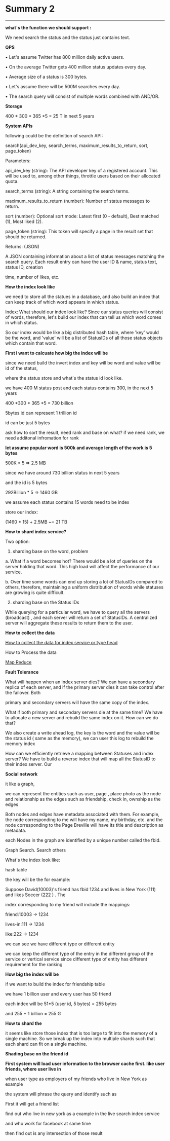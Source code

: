 # Summary 2



---

**what`s the function we should support :**

We need search the status and the status just contains text.

**QPS**

• Let's assume Twitter has 800 million daily active users.

• On the average Twitter gets 400 million status updates every day.

• Average size of a status is 300 bytes.

• Let's assume there will be 500M searches every day.

• The search query will consist of multiple words combined with AND/OR.

**Storage**

400 * 300 * 365 *5 = 25 T in next 5 years

**System APIs**

following could be the definition of search API:

search(api_dev_key, search_terms, maximum_results_to_return, sort, page_token)

Parameters:

api_dev_key (string): The API developer key of a registered account. This will be used to, among other things, throttle users based on their allocated quota.

search_terms (string): A string containing the search terms.

maximum_results_to_return (number): Number of status messages to return.

sort (number): Optional sort mode: Latest first (0 - default), Best matched (1), Most liked (2).

page_token (string): This token will specify a page in the result set that should be returned.

Returns: (JSON)

A JSON containing information about a list of status messages matching the search query. Each result entry can have the user ID & name, status text, status ID, creation

time, number of likes, etc.

**How the index look like**

we need to store all the statues in a database, and also build an index that can keep track of which word appears in which status.

Index: What should our index look like? Since our status queries will consist of words, therefore, let's build our index that can tell us which word comes in which status.

So our index would be like a big distributed hash table, where 'key' would be the word, and 'value' will be a list of StatusIDs of all those status objects which contain that word.

**First i want to calcuate how big the index will be**

since we need build the invert index and key will be word and value will be id of the status,

where the status store and what`s the status id look like.

we have 400 M status post and each status contains 300, in the next 5 years

400 *300 * 365 *5 = 730 billion

5bytes id can represent 1 trillion id

id can be just 5 bytes

ask how to sort the result, need rank and base on what? if we need rank, we need additonal infromation for rank

**let assume popular word is 500k and average length of the work is 5 bytes**

500K * 5 => 2.5 MB

since we have around 730 billion status in next 5 years

and the id is 5 bytes

292Billion * 5 => 1460 GB

we assume each status contains 15 words need to be index

store our index:

(1460 * 15) + 2.5MB ~= 21 TB

**How to shard index service?**

Two option:

1. sharding base on the word, problem

a. What if a word becomes hot? There would be a lot of queries on the server holding that word. This high load will affect the performance of our service.

b. Over time some words can end up storing a lot of StatusIDs compared to others, therefore, maintaining a uniform distribution of words while statuses are growing is quite difficult.

2. sharding base on the Status IDs

While querying for a particular word, we have to query all the servers (broadcast) , and each server will return a set of StatusIDs. A centralized server will aggregate these results to return them to the user.

**How to collect the data**

[How to collect the data for index service or type head](onenote:Basic.one#How%20to%20collect%20the%20data%20for%20index%20service%20or%20type%20head%20&section-id={86482390-C87C-1E49-9164-B76565805B41}&page-id={381C4E51-3A1D-CA4F-9D15-9AEADD2D0AD9}&end&base-path=https://d.docs.live.net/77339d157d673f41/Documents/9%20chapter/System%20Design%20and%20OO%20Design)

How to Process the data

[Map Reduce](onenote:Basic.one#Map%20Reduce&section-id={86482390-C87C-1E49-9164-B76565805B41}&page-id={9636D8B9-E801-AD4A-81F7-AF966EC240BE}&end&base-path=https://d.docs.live.net/77339d157d673f41/Documents/9%20chapter/System%20Design%20and%20OO%20Design)

**Fault Tolerance**

What will happen when an index server dies? We can have a secondary replica of each server, and if the primary server dies it can take control after the failover. Both

primary and secondary servers will have the same copy of the index.

What if both primary and secondary servers die at the same time? We have to allocate a new server and rebuild the same index on it. How can we do that?

We also create a write ahead log, the key is the word and the value will be the status id ( same as the memory), we can user this log to rebuild the memory index

How can we efficiently retrieve a mapping between Statuses and index server? We have to build a reverse index that will map all the StatusID to their index server. Our

**Social network**

it like a graph,

we can represent the entities such as user, page , place photo as the node and relationship as the edges such as friendship, check in, ownship as the edges

Both nodes and edges have metadata associated with them. For example, the node corresponding to me will have my name, my birthday, etc. and the node corresponding to the Page Breville will have its title and description as metadata.

each Nodes in the graph are identified by a unique number called the fbid.

Graph Search. Search others

What`s the index look like:

hash table

the key will be the for example:

Suppose David(10003)'s friend has fbid 1234 and lives in New York (111) and likes Soccer (222 ) . The

index corresponding to my friend will include the mappings:

friend:10003 → 1234

lives-in:111 → 1234

like:222 → 1234

we can see we have different type or different entity

we can keep the different type of the entry in the different group of the service or vertical service since different type of entity has different requirement for the ranking

**How big the index will be**

if we want to build the index for friendship table

we have 1 billion user and every user has 50 friend

each index will be 51*5 (user id, 5 bytes) = 255 bytes

and 255 * 1 billion = 255 G

**How to shard the**

it seems like store those index that is too large to fit into the memory of a single machine. So we break up the index into multiple shards such that each shard can fit on a single machine.

**Shading base on the friend id**

**First system will load user information to the browser cache first. like user friends, where user live in**

when user type as employers of my friends who live in New York as example

the system will phrase the query and identify such as

First it will get a friend list

find out who live in new york as a example in the live search index service

and who work for facebook at same time

then find out is any intersection of those result


